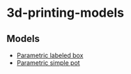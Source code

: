 # 3d-printing-models

## Models

- [Parametric labeled box](./labeled-box)
- [Parametric simple pot](./simple-pot)
